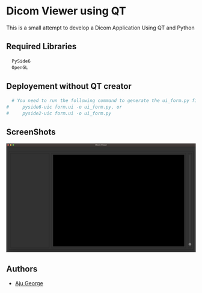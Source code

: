 
# Dicom Viewer using QT

This is a small attempt to develop a Dicom Application Using QT and Python


## Required Libraries



```bash
  PySide6
  OpenGL
```


## Deployement without QT creator 



```bash
  # You need to run the following command to generate the ui_form.py file
#     pyside6-uic form.ui -o ui_form.py, or
#     pyside2-uic form.ui -o ui_form.py
```


## ScreenShots
![Logo](https://github.com/ajugeorge93/Dicomvieweqt/blob/main/Images/1st%20screenshot.png)



## Authors

- [Aju George](https://github.com/ajugeorge93)

